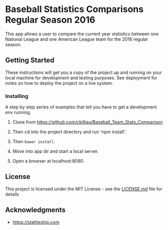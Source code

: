 # Baseball Statistics Comparisons Regular Season 2016

This app allows a user to compare the current year statistics between one National League and one American League team for the 2016 regular season.


## Getting Started

These instructions will get you a copy of the project up and running on your local machine for development and testing purposes. See deployment for notes on how to deploy the project on a live system.


### Installing

A step by step series of examples that tell you have to get a development env running.

1. Clone from https://github.com/cbilliau/Baseball_Team_Stats_Comparison

2. Then cd into the project directory and run 'npm install'.

3. Then `bower install`.

4. Move into app dir and start a local server.

5. Open a browser at localhost:8080.


## License

This project is licensed under the MIT License - see the [LICENSE.md](LICENSE.md) file for details

## Acknowledgments

* https://stattleship.com
